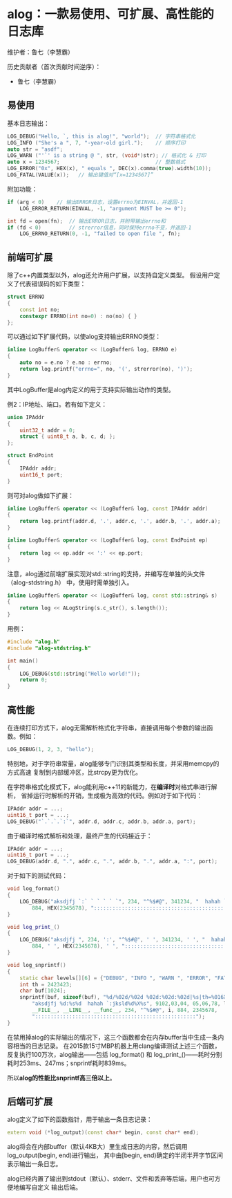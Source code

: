 <!--$$PHOTON_UNPUBLISHED_FILE$$-->
# alog：一款易使用、可扩展、高性能的日志库

维护者：鲁七（李慧霸）

历史贡献者（首次贡献时间逆序）：
* 鲁七（李慧霸）

## 易使用
基本日志输出：
```cpp
LOG_DEBUG("Hello, `, this is alog!", "world");  // 字符串格式化
LOG_INFO ("She's a ", 7, "-year-old girl.");    // 顺序打印
auto str = "asdf";
LOG_WARN ("'`' is a string @ ", str, (void*)str); // 格式化 & 打印
auto x = 1234567;                               // 整数格式
LOG_ERROR("0x", HEX(x), " equals ", DEC(x).comma(true).width(10));
LOG_FATAL(VALUE(x));   // 输出键值对“[x=1234567]”
```

附加功能：
```cpp
if (arg < 0)    // 输出ERROR日志，设置errno为EINVAL，并返回-1
    LOG_ERROR_RETURN(EINVAL, -1, "argument MUST be >= 0");

int fd = open(fn);  // 输出ERROR日志，并附带输出errno和
if (fd < 0)         // strerror信息，同时保持errno不变，并返回-1
    LOG_ERRNO_RETURN(0, -1, "failed to open file ", fn);
```

## 前端可扩展
除了c++内置类型以外，alog还允许用户扩展，以支持自定义类型。
假设用户定义了代表错误码的如下类型：
```cpp
struct ERRNO
{
    const int no;
    constexpr ERRNO(int no=0) : no(no) { }
};
```
可以通过如下扩展代码，以使alog支持输出ERRNO类型：
```cpp
inline LogBuffer& operator << (LogBuffer& log, ERRNO e)
{
    auto no = e.no ? e.no : errno;
    return log.printf("errno=", no, '(', strerror(no), ')');
}

```
其中LogBuffer是alog内定义的用于支持实际输出动作的类型。

例2：IP地址、端口。若有如下定义：
```cpp
union IPAddr
{
    uint32_t addr = 0;
    struct { uint8_t a, b, c, d; };
};

struct EndPoint
{
    IPAddr addr;
    uint16_t port;
}
```
则可对alog做如下扩展：
```cpp
inline LogBuffer& operator << (LogBuffer& log, const IPAddr addr)
{
    return log.printf(addr.d, '.', addr.c, '.', addr.b, '.', addr.a);
}

inline LogBuffer& operator << (LogBuffer& log, const EndPoint ep)
{
    return log << ep.addr << ':' << ep.port;
}
```

注意，alog通过前端扩展实现对std::string的支持，并编写在单独的头文件（alog-stdstring.h）
中，使用时需单独引入。
```cpp
inline LogBuffer& operator << (LogBuffer& log, const std::string& s)
{
    return log << ALogString(s.c_str(), s.length());
}
```
用例：
```cpp
#include "alog.h"
#include "alog-stdstring.h"

int main()
{
    LOG_DEBUG(std::string("Hello world!"));
    return 0;
}
```


## 高性能
在连续打印方式下，alog无需解析格式化字符串，直接调用每个参数的输出函数。例如：
```cpp
LOG_DEBUG(1, 2, 3, "hello");
```
特别地，对于字符串常量，alog能够专门识别其类型和长度，并采用memcpy的方式高速
复制到内部缓冲区，比strcpy更为优化。

在字符串格式化模式下，alog能利用c++11的新能力，在**编译时**对格式串进行解析，
省掉运行时解析的开销，生成极为高效的代码。例如对于如下代码：
```cpp
IPAddr addr = ...;
uint16_t port = ...;
LOG_DEBUG("`.`.`.`:`", addr.d, addr.c, addr.b, addr.a, port);
```
由于编译时格式解析和处理，最终产生的代码接近于：
```cpp
IPAddr addr = ...;
uint16_t port = ...;
LOG_DEBUG(addr.d, ".", addr.c, ".", addr.b, ".", addr.a, ":", port);
```

对于如下的测试代码：
```cpp
void log_format()
{
    LOG_DEBUG("aksdjfj `:` ` ` ` ` `", 234, "^%$#@", 341234, "  hahah `:jksld",
        884, HEX(2345678), "::::::::::::::::::::::::::::::::::::::::::::::::::::");
}

void log_print_()
{
    LOG_DEBUG("aksdjfj ", 234, ':', "^%$#@", ' ', 341234, ' ', "  hahah `:jksld", ' ',
        884, ' ', HEX(2345678), ' ', "::::::::::::::::::::::::::::::::::::::::::::::::::::");
}

void log_snprintf()
{
    static char levels[][6] = {"DEBUG", "INFO ", "WARN ", "ERROR", "FATAL"};
    int th = 2423423;
    char buf[1024];
    snprintf(buf, sizeof(buf), "%d/%02d/%02d %02d:%02d:%02d|%s|th=%016X|%s:%d|%s:"
        "aksdjfj %d:%s%d  hahah `:jksld%d%X%s", 9102,03,04, 05,06,78, levels[0], th,
        __FILE__, __LINE__, __func__, 234, "^%$#@", i, 884, 2345678,
        "::::::::::::::::::::::::::::::::::::::::::::::::::::");
}
```
在禁用掉alog的实际输出的情况下，这三个函数都会在内存buffer当中生成一条内容相当的日志记录。
在2015款15寸MBP机器上用clang编译测试上述三个函数，反复执行100万次，alog输出——包括
log_format() 和 log_print_()——耗时分别耗时253ms、247ms；snprintf耗时839ms。

所以**alog的性能比snprintf高三倍以上**。

## 后端可扩展
alog定义了如下的函数指针，用于输出一条日志记录：
```cpp
extern void (*log_output)(const char* begin, const char* end);
```
alog将会在内部buffer（默认4KB大）里生成日志的内容，然后调用log_output(begin, end)进行输出，
其中由[begin, end)确定的半闭半开字节区间表示输出一条日志。

alog已经内置了输出到stdout（默认）、stderr、文件和丢弃等后端，用户也可方便地编写自定义
输出后端。


